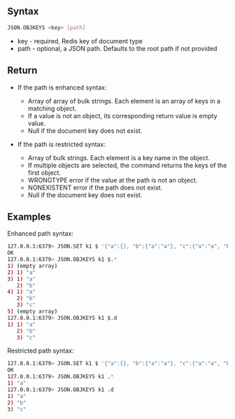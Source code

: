 ## Syntax

```bash
JSON.OBJKEYS <key> [path]
```

* key - required, Redis key of document type
* path - optional, a JSON path. Defaults to the root path if not provided

## Return

* If the path is enhanced syntax:
    * Array of array of bulk strings. Each element is an array of keys in a matching object.
    * If a value is not an object, its corresponding return value is empty value.
    * Null if the document key does not exist.

* If the path is restricted syntax:
    * Array of bulk strings. Each element is a key name in the object.
    * If multiple objects are selected, the command returns the keys of the first object.
    * WRONGTYPE error if the value at the path is not an object.
    * NONEXISTENT error if the path does not exist.
    * Null if the document key does not exist.

## Examples

Enhanced path syntax:

```bash
127.0.0.1:6379> JSON.SET k1 $ '{"a":{}, "b":{"a":"a"}, "c":{"a":"a", "b":"bb"}, "d":{"a":1, "b":"b", "c":{"a":3,"b":4}}, "e":1}'
OK
127.0.0.1:6379> JSON.OBJKEYS k1 $.*
1) (empty array)
2) 1) "a"
3) 1) "a"
   2) "b"
4) 1) "a"
   2) "b"
   3) "c"
5) (empty array)
127.0.0.1:6379> JSON.OBJKEYS k1 $.d
1) 1) "a"
   2) "b"
   3) "c"
```

Restricted path syntax:

```bash
127.0.0.1:6379> JSON.SET k1 $ '{"a":{}, "b":{"a":"a"}, "c":{"a":"a", "b":"bb"}, "d":{"a":1, "b":"b", "c":{"a":3,"b":4}}, "e":1}'
OK
127.0.0.1:6379> JSON.OBJKEYS k1 .*
1) "a"
127.0.0.1:6379> JSON.OBJKEYS k1 .d
1) "a"
2) "b"
3) "c"
```
